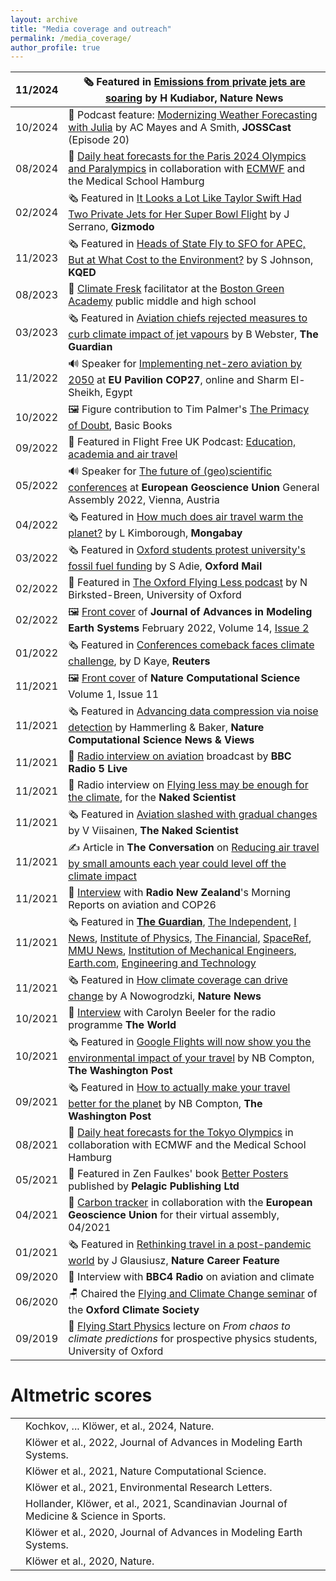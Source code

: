 ```yaml
---
layout: archive
title: "Media coverage and outreach"
permalink: /media_coverage/
author_profile: true
---
```


|11/2024| 🗞️ Featured in [Emissions from private jets are soaring](https://doi.org/10.1038/d41586-024-03687-6) by H Kudiabor, __Nature News__ |
|-|-|
|10/2024| 🎤 Podcast feature: [Modernizing Weather Forecasting with Julia](https://www.youtube.com/watch?v=Y-KWRqXML0o) by AC Mayes and A Smith, __JOSSCast__ (Episode 20)
|08/2024| 📡 [Daily heat forecasts for the Paris 2024 Olympics and Paralympics](https://heatforecast.github.io) in collaboration with [ECMWF](https://ecmwf.int) and the Medical School Hamburg|
|02/2024| 🗞️ Featured in [It Looks a Lot Like Taylor Swift Had Two Private Jets for Her Super Bowl Flight](https://gizmodo.com/taylor-swift-second-plane-super-bowl-travis-kelce-1851246235) by J Serrano, __Gizmodo__|
|11/2023| 🗞️ Featured in [Heads of State Fly to SFO for APEC, But at What Cost to the Environment?](https://www.kqed.org/science/1985281/heads-of-state-fly-to-sfo-for-apec-but-at-what-cost-to-the-environment) by S Johnson, __KQED__|
|08/2023| 🏫 [Climate Fresk](https://climatefresk.org/) facilitator at the [Boston Green Academy](https://www.bostongreenacademy.org/) public middle and high school|
|03/2023| 🗞️ Featured in [Aviation chiefs rejected measures to curb climate impact of jet vapours](https://www.theguardian.com/science/2023/mar/18/aviation-chiefs-rejected-measures-to-curb-climate-impact-of-jet-vapours) by B Webster, __The Guardian__ |
|11/2022| 🔊 Speaker for [Implementing net-zero aviation by 2050](https://www.youtube.com/watch?v=juPB9B2sCV4) at __EU Pavilion COP27__, online and Sharm El-Sheikh, Egypt|
|10/2022| 🖼️ Figure contribution to Tim Palmer's [The Primacy of Doubt](https://www.basicbooks.com/titles/tim-palmer/the-primacy-of-doubt/9781541619708/), Basic Books|
|09/2022| 🎤 Featured in Flight Free UK Podcast: [Education, academia and air travel](https://flightfreeuk.podbean.com/e/2022-series-education-academia-and-air-travel/)|
|05/2022| 🔊 Speaker for [The future of (geo)scientific conferences](https://meetingorganizer.copernicus.org/EGU22/session/44545) at __European Geoscience Union__ General Assembly 2022, Vienna, Austria|
|04/2022| 🗞️ Featured in [How much does air travel warm the planet?](https://news.mongabay.com/2022/04/how-much-does-air-travel-warm-the-planet-new-study-gives-a-figure/) by L Kimborough, __Mongabay__|
|03/2022| 🗞️ Featured in [Oxford students protest university's fossil fuel funding](https://www.oxfordmail.co.uk/news/19977801.oxford-students-drink-crude-oil-protest-universitys-1-6-mil-fossil-fuel-funding/) by S Adie, __Oxford Mail__|
|02/2022| 🎤 Featured in [The Oxford Flying Less podcast](https://anchor.fm/noah-birksted-breen/episodes/Why-do-we-fly--could-we-fly-less--The-Flying-Less-movement-in-the-Higher-Education-Sector-e1dbn03) by N Birksted-Breen, University of Oxford|
|02/2022| 🖼️ [Front cover](https://agupubs.onlinelibrary.wiley.com/doi/epdf/10.1002/jame.21370) of __Journal of Advances in Modeling Earth Systems__ February 2022, Volume 14, [Issue 2](https://agupubs.onlinelibrary.wiley.com/toc/19422466/2022/14/2)|
|01/2022| 🗞️ Featured in [Conferences comeback faces climate challenge](https://www.reuters.com/world/the-great-reboot/conferences-comeback-faces-climate-challenge-2022-01-28/), by D Kaye, __Reuters__|
|11/2021| 🖼️ [Front cover](https://www.nature.com/natcomputsci/volumes/1/issues/11) of __Nature Computational Science__ Volume 1, Issue 11|
|11/2021| 🗞️ Featured in [Advancing data compression via noise detection](https://www.nature.com/articles/s43588-021-00167-z) by Hammerling & Baker, __Nature Computational Science News & Views__|
|11/2021| 🎤 [Radio interview on aviation](https://www.bbc.co.uk/sounds/play/p0b56v4r) broadcast by __BBC Radio 5 Live__|
|11/2021| 🎤 Radio interview on [Flying less may be enough for the climate](https://www.thenakedscientists.com/articles/interviews/flying-bit-less-may-be-enough-climate), for the __Naked Scientist__|
|11/2021| 🗞️ Featured in [Aviation slashed with gradual changes](https://www.thenakedscientists.com/articles/science-news/aviation-warming-slashed-gradual-changes) by V Viisainen, __The Naked Scientist__|
|11/2021| ✍️ Article in __The Conversation__ on [Reducing air travel by small amounts each year could level off the climate impact](https://theconversation.com/reducing-air-travel-by-small-amounts-each-year-could-level-off-the-climate-impact-171184)|     
|11/2021| 🎤 [Interview](https://www.rnz.co.nz/national/programmes/morningreport/audio/2018819256/cop26-looks-into-global-flying-habits) with __Radio New Zealand__'s Morning Reports on aviation and COP26|
|11/2021| 🗞️ Featured in [__The Guardian__](https://www.theguardian.com/world/2021/nov/04/small-cuts-in-air-traffic-would-level-off-global-heating-caused-by-flying-study), [The Independent](https://www.independent.co.uk/travel/news-and-advice/flight-global-warming-carbon-footprint-b1952120.html), [I News](https://inews.co.uk/news/environment/climate-change-cop26-flying-twice-damaging-climate-previously-thought-1284012), [Institute of Physics](https://phys.org/news/2021-11-aviation-present-day-contribution-human-induced-global.html), [The Financial](https://finchannel.com/aviations-contribution-to-global-warming-higher-than-expected/), [SpaceRef](http://www.spaceref.com/news/viewpr.html?pid=58659), [MMU News](https://www.mmu.ac.uk/news-and-events/news/story/14591/), [Institution of Mechanical Engineers](https://www.imeche.org/news/news-article/aviation-needs-fundamental-change-now-and-radical-innovation-in-future-to-limit-warming), [Earth.com](https://www.earth.com/news/aviation-has-greater-environmental-impact-than-expected/), [Engineering and Technology](https://eandt.theiet.org/content/articles/2021/11/aviation-could-consume-one-sixth-of-remaining-temperature-budget/)|
|11/2021| 🗞️ Featured in [How climate coverage can drive change](https://doi.org/10.1038/d41586-021-03002-7) by A Nowogrodzki, __Nature News__|
|10/2021| 🎤 [Interview](https://www.pri.org/file/2021-10-06/google-introduces-green-changes) with Carolyn Beeler for the radio programme __The World__|
|10/2021| 🗞️ Featured in [Google Flights will now show you the environmental impact of your travel](https://www.washingtonpost.com/travel/2021/10/06/google-flights-carbon-footprint-travel/) by NB Compton, __The Washington Post__|
|09/2021| 🗞️ Featured in [How to actually make your travel better for the planet](https://www.washingtonpost.com/travel/tips/sustainable-travel-climate-change-ecotourism/) by NB Compton, __The Washington Post__|
|08/2021| 📡 [Daily heat forecasts for the Tokyo Olympics](https://twitter.com/HeatForecast) in collaboration with ECMWF and the Medical School Hamburg|
|05/2021| 📗 Featured in Zen Faulkes' book [Better Posters](https://pelagicpublishing.com/products/better-posters-zen-faulkes) published by __Pelagic Publishing Ltd__|
|04/2021| 📄 [Carbon tracker](https://egu21.eu/about/green_egu.html) in collaboration with the __European Geoscience Union__ for their virtual assembly, 04/2021
|01/2021| 🗞️ Featured in [Rethinking travel in a post-pandemic world](https://www.nature.com/articles/d41586-020-03649-8?sf241802425=1) by J Glausiusz, __Nature Career Feature__|
|09/2020| 🎤 Interview with __BBC4 Radio__ on aviation and climate|
|06/2020| 🪑 Chaired the [Flying and Climate Change seminar](https://www.youtube.com/watch?v=vBMbo0h1VXs) of the __Oxford Climate Society__|
|09/2019| 🏫 [Flying Start Physics](https://www.physics.ox.ac.uk/engage/schools/secondary-schools/oxford-schools) lecture on _From chaos to climate predictions_ for prospective physics students, University of Oxford|

# Altmetric scores

<script type="text/javascript" src="https://d1bxh8uas1mnw7.cloudfront.net/assets/embed.js"></script>

<table>
  <tr>
    <td><div class="altmetric-embed" data-badge-type="2" data-altmetric-id="156438506"></div></td>
    <td>Kochkov, ... Klöwer, et al., 2024, Nature.</td>
  </tr>
  <tr>
    <td><div class="altmetric-embed" data-badge-type="2" data-altmetric-id="121706714"></div></td>
    <td>Klöwer et al., 2022, Journal of Advances in Modeling Earth Systems.</td>
  </tr>
  <tr>
    <td><div class="altmetric-embed" data-badge-type="2" data-altmetric-id="117651120"></div></td>
    <td>Klöwer et al., 2021, Nature Computational Science.</td>
  </tr>
  <tr>
    <td><div class="altmetric-embed" data-badge-type="2" data-altmetric-id="116219760"></div></td>
    <td>Klöwer et al., 2021, Environmental Research Letters.</td>
  </tr>
  <tr>
    <td><div class="altmetric-embed" data-badge-type="2" data-altmetric-id="111037812"></div></td>
    <td>Hollander, Klöwer, et al., 2021, Scandinavian Journal of Medicine & Science in Sports.</td>
  </tr>
  <tr>
    <td><div class="altmetric-embed" data-badge-type="2" data-altmetric-id="89952744"></div></td>
    <td>Klöwer et al., 2020, Journal of Advances in Modeling Earth Systems.</td>
  </tr>
  <tr>
    <td><div class="altmetric-embed" data-badge-type="2" data-altmetric-id="85822821"></div></td>
    <td>Klöwer et al., 2020, Nature.</td>
  </tr>
</table>
